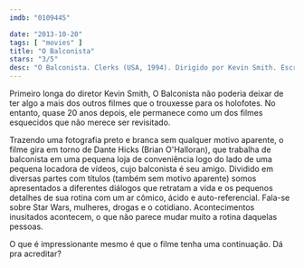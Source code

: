 ```yaml
---
imdb: "0109445"

date: "2013-10-20"
tags: [ "movies" ]
title: "O Balconista"
stars: "3/5"
desc: "O Balconista. Clerks (USA, 1994). Dirigido por Kevin Smith. Escrito por Kevin Smith. Com Brian O'Halloran, Jeff Anderson, Marilyn Ghigliotti, Lisa Spoonauer, Jason Mewes, Kevin Smith, Scott Mosier, Scott Schiaffo, Al Berkowitz."
---
```

Primeiro longa do diretor Kevin Smith, O Balconista não poderia deixar de ter algo a mais dos outros filmes que o trouxesse para os holofotes. No entanto, quase 20 anos depois, ele permanece como um dos filmes esquecidos que não merece ser revisitado.

Trazendo uma fotografia preto e branca sem qualquer motivo aparente, o filme gira em torno de Dante Hicks (Brian O'Halloran), que trabalha de balconista em uma pequena loja de conveniência logo do lado de uma pequena locadora de vídeos, cujo balconista é seu amigo. Dividido em diversas partes com títulos (também sem motivo aparente) somos apresentados a diferentes diálogos que retratam a vida e os pequenos detalhes de sua rotina com um ar cômico, ácido e auto-referencial. Fala-se sobre Star Wars, mulheres, drogas e o cotidiano. Acontecimentos inusitados acontecem, o que não parece mudar muito a rotina daquelas pessoas.

O que é impressionante mesmo é que o filme tenha uma continuação. Dá pra acreditar?


